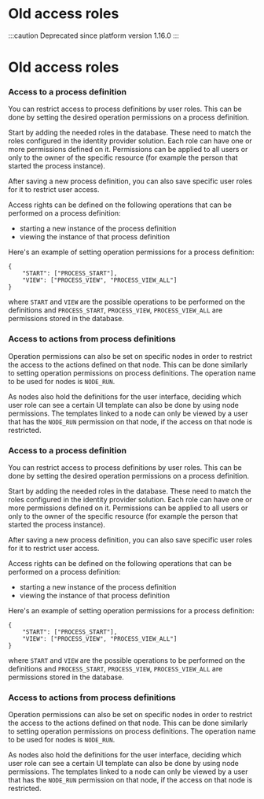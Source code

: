 
# Old access roles

:::caution
Deprecated since platform version 1.16.0
:::

# Old access roles

### Access to a process definition

You can restrict access to process definitions by user roles. This can be done by setting the desired operation permissions on a process definition.

Start by adding the needed roles in the database. These need to match the roles configured in the identity provider solution. Each role can have one or more permissions defined on it. Permissions can be applied to all users or only to the owner of the specific resource (for example the person that started the process instance).

After saving a new process definition, you can also save specific user roles for it to restrict user access.&#x20;

Access rights can be defined on the following operations that can be performed on a process definition:

* starting a new instance of the process definition
* viewing the instance of that process definition

Here's an example of setting operation permissions for a process definition:

```
{
    "START": ["PROCESS_START"], 
    "VIEW": ["PROCESS_VIEW", "PROCESS_VIEW_ALL"]
}
```

where `START` and `VIEW` are the possible operations to be performed on the definitions and `PROCESS_START`, `PROCESS_VIEW`, `PROCESS_VIEW_ALL` are permissions stored in the database.

### Access to actions from process definitions

Operation permissions can also be set on specific nodes in order to restrict the access to the actions defined on that node. This can be done similarly to setting operation permissions on process definitions. The operation name to be used for nodes is `NODE_RUN`.

As nodes also hold the definitions for the user interface, deciding which user role can see a certain UI template can also be done by using node permissions. The templates linked to a node can only be viewed by a user that has the `NODE_RUN` permission on that node, if the access on that node is restricted.

### Access to a process definition

You can restrict access to process definitions by user roles. This can be done by setting the desired operation permissions on a process definition.

Start by adding the needed roles in the database. These need to match the roles configured in the identity provider solution. Each role can have one or more permissions defined on it. Permissions can be applied to all users or only to the owner of the specific resource (for example the person that started the process instance).

After saving a new process definition, you can also save specific user roles for it to restrict user access.

Access rights can be defined on the following operations that can be performed on a process definition:

* starting a new instance of the process definition
* viewing the instance of that process definition

Here's an example of setting operation permissions for a process definition:

```
{
    "START": ["PROCESS_START"], 
    "VIEW": ["PROCESS_VIEW", "PROCESS_VIEW_ALL"]
}
```

where `START` and `VIEW` are the possible operations to be performed on the definitions and `PROCESS_START`, `PROCESS_VIEW`, `PROCESS_VIEW_ALL` are permissions stored in the database.

### Access to actions from process definitions

Operation permissions can also be set on specific nodes in order to restrict the access to the actions defined on that node. This can be done similarly to setting operation permissions on process definitions. The operation name to be used for nodes is `NODE_RUN`.

As nodes also hold the definitions for the user interface, deciding which user role can see a certain UI template can also be done by using node permissions. The templates linked to a node can only be viewed by a user that has the `NODE_RUN` permission on that node, if the access on that node is restricted.